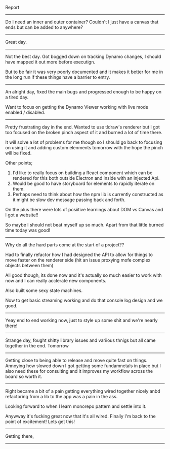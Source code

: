 Report

---

Do I need an inner and outer container? Couldn't I just have a canvas that ends but can be added to anywhere?

---

Great day.

---

Not the best day. Got bogged down on tracking Dynamo changes, I should have mapped it out more before executign.

But to be fair it was very poorly documented and it makes it better for me in the long run if these things have a barrier to entry.

---

An alright day, fixed the main bugs and progressed enough to be happy on a tired day.

Want to focus on getting the Dynamo Viewer working with live mode enabled / disabled.

---

Pretty frustrating day in the end. Wanted to use tldraw's renderer but I got too focused on the
broken pinch aspect of it and burned a lot of time there.

It will solve a lot of problems for me though so I should go back to focusing on using it and adding custom elenments tomorrow
with the hope the pinch will be fixed.

Other points;

1. I'd like to really focus on building a React component which can be rendered for this both outside Electron and inside
   with an injected Api.
2. Would be good to have storyboard for elements to rapidly iterate on them.
3. Perhaps need to think about how the npm lib is currently constructed as it might be slow dev message passing back and forth.

On the plus there were lots of posiitive learnings about DOM vs Canvas and I got a website!!

So maybe I should not beat myself up so much. Apart from that little burned time today was good!

---

Why do all the hard parts come at the start of a project??

Had to finally refactor how I had designed the API to allow for things to move faster on the renderer side (hit an issue proxying mofe complex objects between them)

All good though, its done now and it's actually so much easier to work with now and I can really acclerate new components.

Also built some sexy state machines.

Now to get basic streaming working and do that console log design and we good.

---

Yeay end to end working now, just to style up some shit and we're nearly there!

---

Strange day, fought shitty library issues and variious thnigs but all came together in the end. Tomorrow

---

Getting close to being able to release and move quite fast on things. Annoying how slowed down I got getting some fundamnetals in place
but I also need these for consulting and it improves my workflow across the board so worth it.

---

Right became a bit of a pain getting everything wired together nicely anbd refactoring from a lib to the app was a pain in the ass.

Looking forward to when I learn monorepo pattern and settle into it.

Anywway it's fucking great now that it's all wired. Finally I'm back to the point of excitement! Lets get this!

---

Getting there,

---
